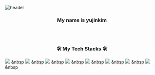 ![header](https://capsule-render.vercel.app/api?type=wave&color=auto&height=300&section=header&text=Hello,%20There!🤚&fontSize=90&animation=fadeIn)

<h3 align='center'>My name is yujinkim</h3>

<br></br>

<h3 align='center'>🛠 My Tech Stacks 🛠</h3>

<p align="center">
  
  <img src="https://img.shields.io/badge/Python-3766AB?style=flat-square&logo=Python&logoColor=white"/></a>
  &nbsp
  <img src="https://img.shields.io/badge/Django-092E20?style=flat-square&logo=Django&logoColor=white"/></a>
  &nbsp
  <img src="https://img.shields.io/badge/C-A8B9CC?style=flat-square&logo=C&logoColor=white"/></a>
  &nbsp
  <img src="https://img.shields.io/badge/C++-00599C?style=flat-square&logo=C%2B%2B&logoColor=white"/></a>
  &nbsp 
  <img src="https://img.shields.io/badge/C Sharp-239120?style=flat-square&logo=C Sharp&logoColor=white"/></a>
  &nbsp 
  <img src="https://img.shields.io/badge/Java-007396?style=flat-square&logo=Java&logoColor=white"/></a>
  &nbsp 
  <img src="https://img.shields.io/badge/Javascript-ffb13b?style=flat-square&logo=javascript&logoColor=white"/></a>
  &nbsp 
  <img src="https://img.shields.io/badge/css-1572B6?style=flat-square&logo=css3&logoColor=white"/></a>
  &nbsp 
  <br>
  
</p>

<br><br>
